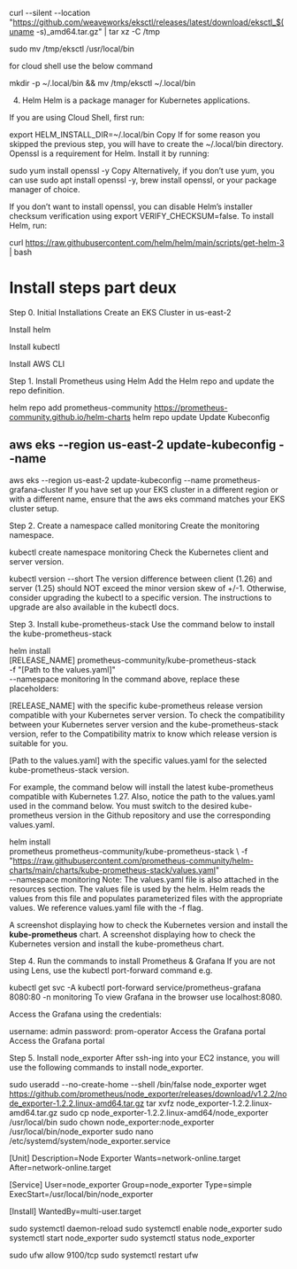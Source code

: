 curl --silent --location "https://github.com/weaveworks/eksctl/releases/latest/download/eksctl_$(uname -s)_amd64.tar.gz" | tar xz -C /tmp

sudo mv /tmp/eksctl /usr/local/bin

for cloud shell use the below command

mkdir -p ~/.local/bin && mv /tmp/eksctl ~/.local/bin

4. Helm
Helm is a package manager for Kubernetes applications.

If you are using Cloud Shell, first run:

export HELM_INSTALL_DIR=~/.local/bin
Copy
If for some reason you skipped the previous step, you will have to create the ~/.local/bin directory.
Openssl is a requirement for Helm. Install it by running:

sudo yum install openssl -y
Copy
Alternatively, if you don’t use yum, you can use sudo apt install openssl -y, brew install openssl, or your package manager of choice.

If you don’t want to install openssl, you can disable Helm’s installer checksum verification using export VERIFY_CHECKSUM=false.
To install Helm, run:

curl https://raw.githubusercontent.com/helm/helm/main/scripts/get-helm-3 | bash


# Install steps part deux
Step 0. Initial Installations
Create an EKS Cluster in us-east-2

Install helm

Install kubectl

Install AWS CLI

Step 1. Install Prometheus using Helm
Add the Helm repo and update the repo definition.

helm repo add prometheus-community https://prometheus-community.github.io/helm-charts
helm repo update
Update Kubeconfig

## aws eks --region us-east-2  update-kubeconfig --name <cluster name>
aws eks --region us-east-2 update-kubeconfig --name prometheus-grafana-cluster
If you have set up your EKS cluster in a different region or with a different name, ensure that the aws eks command matches your EKS cluster setup.

Step 2. Create a namespace called monitoring
Create the monitoring namespace.

kubectl create namespace monitoring
Check the Kubernetes client and server version.

kubectl version --short
The version difference between client (1.26) and server (1.25) should NOT exceed the minor version skew of +/-1. Otherwise, consider upgrading the kubectl to a specific version. The instructions to upgrade are also available in the kubectl docs.

Step 3. Install kube-prometheus-stack
Use the command below to install the kube-prometheus-stack

helm install \
	[RELEASE_NAME] prometheus-community/kube-prometheus-stack \
    -f "[Path to the values.yaml]" \
    --namespace monitoring
In the command above, replace these placeholders:

[RELEASE_NAME] with the specific kube-prometheus release version compatible with your Kubernetes server version. To check the compatibility between your Kubernetes server version and the kube-prometheus-stack version, refer to the Compatibility matrix to know which release version is suitable for you.

[Path to the values.yaml] with the specific values.yaml for the selected kube-prometheus-stack version.

For example, the command below will install the latest kube-prometheus compatible with Kubernetes 1.27. Also, notice the path to the values.yaml used in the command below. You must switch to the desired kube-prometheus version in the Github repository and use the corresponding values.yaml.

helm install \
	prometheus prometheus-community/kube-prometheus-stack \ 
	-f "https://raw.githubusercontent.com/prometheus-community/helm-charts/main/charts/kube-prometheus-stack/values.yaml" \
    --namespace monitoring
Note: The values.yaml file is also attached in the resources section. The values file is used by the helm. Helm reads the values from this file and populates parameterized files with the appropriate values. We reference values.yaml file with the -f flag.

A screenshot displaying how to check the Kubernetes version and install the **kube-prometheus** chart. 
A screenshot displaying how to check the Kubernetes version and install the kube-prometheus chart.

Step 4. Run the commands to install Prometheus & Grafana
If you are not using Lens, use the kubectl port-forward command e.g.

kubectl get svc -A
kubectl port-forward service/prometheus-grafana 8080:80 -n monitoring
To view Grafana in the browser use localhost:8080.

Access the Grafana using the credentials:

username: admin 
password: prom-operator
Access the Grafana portal
Access the Grafana portal

Step 5. Install node_exporter
After ssh-ing into your EC2 instance, you will use the following commands to install node_exporter.

sudo useradd --no-create-home --shell /bin/false node_exporter
wget https://github.com/prometheus/node_exporter/releases/download/v1.2.2/node_exporter-1.2.2.linux-amd64.tar.gz
tar xvfz node_exporter-1.2.2.linux-amd64.tar.gz
sudo cp node_exporter-1.2.2.linux-amd64/node_exporter /usr/local/bin
sudo chown node_exporter:node_exporter /usr/local/bin/node_exporter
sudo nano /etc/systemd/system/node_exporter.service

[Unit]
Description=Node Exporter
Wants=network-online.target
After=network-online.target

[Service]
User=node_exporter
Group=node_exporter
Type=simple
ExecStart=/usr/local/bin/node_exporter

[Install]
WantedBy=multi-user.target

sudo systemctl daemon-reload
sudo systemctl enable node_exporter
sudo systemctl start node_exporter
sudo systemctl status node_exporter

sudo ufw allow 9100/tcp
sudo systemctl restart ufw